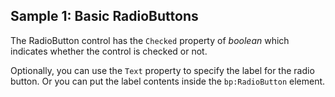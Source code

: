 ## Sample 1: Basic RadioButtons

The RadioButton control has the `Checked` property of *boolean* which indicates whether the control is checked or not.

Optionally, you can use the `Text` property to specify the label for the radio button. Or you can put the label contents inside the `bp:RadioButton` element.

